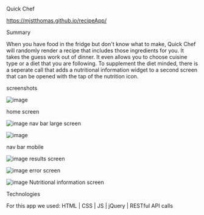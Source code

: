 Quick Chef

https://mjstthomas.github.io/recipeApp/

Summary

When you have food in the fridge but don't know what to make, Quick Chef will randomly render a recipe that includes those ingredients for you.  It takes the guess work out of dinner.  It even allows you to choose cuisine type or a diet that you are following.  To supplement the diet minded, there is a seperate call that adds a nutritional information widget to a second screen that can be opened with the tap of the nutrition icon.

screenshots

![image](https://user-images.githubusercontent.com/53156193/76735640-8f5ce400-6722-11ea-9266-d1ee3825c0cd.png)

home screen

![image](https://user-images.githubusercontent.com/53156193/76735687-b0bdd000-6722-11ea-805d-b10d9db30d7b.png)
nav bar large screen

![image](https://user-images.githubusercontent.com/53156193/76735729-c6cb9080-6722-11ea-819e-62613ea9cd01.png)

nav bar mobile

![image](https://user-images.githubusercontent.com/53156193/76735763-de0a7e00-6722-11ea-82e3-69af57073cfd.png)
results screen

![image](https://user-images.githubusercontent.com/53156193/76735799-f5496b80-6722-11ea-8f0f-959144bcb077.png)
error screen

![image](https://user-images.githubusercontent.com/53156193/76735852-0b572c00-6723-11ea-8510-9ada459c4bf1.png)
Nutritional information screen


Technologies

For this app we used:  HTML | CSS | JS | jQuery | RESTful API calls